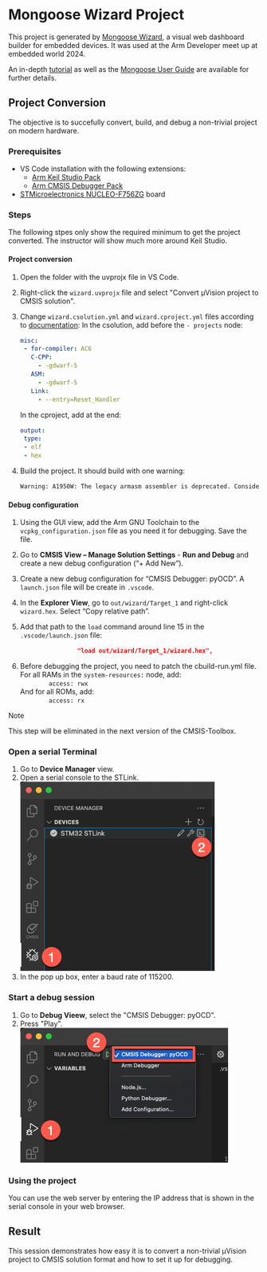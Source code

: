 # Mongoose Wizard Project

This project is generated by [Mongoose Wizard](https://mongoose.ws/wizard/), a visual web dashboard builder for
embedded devices. It was used at the Arm Developer meet up at embedded world 2024.

An in-depth [tutorial](https://mongoose.ws/documentation/#tutorials) as well as the
[Mongoose User Guide](https://mongoose.ws/documentation/) are available for further details.

## Project Conversion

The objective is to succefully convert, build, and debug a non-trivial project on modern hardware.

### Prerequisites

- VS Code installation with the following extensions:
    - [Arm Keil Studio Pack](https://marketplace.visualstudio.com/items?itemName=Arm.keil-studio-pack)
    - [Arm CMSIS Debugger Pack](https://marketplace.visualstudio.com/items?itemName=Arm.vscode-cmsis-debugger)
- [STMicroelectronics NUCLEO-F756ZG](https://www.st.com/en/evaluation-tools/nucleo-f756zg.html) board

### Steps

The following stpes only show the required minimum to get the project converted. The instructor will show much more
around Keil Studio.

#### Project conversion

1. Open the folder with the uvprojx file in VS Code.
2. Right-click the `wizard.uvprojx` file and select "Convert µVision project to CMSIS solution".
3. Change `wizard.csolution.yml` and `wizard.cproject.yml` files according to
   [documentation](https://github.com/Open-CMSIS-Pack/vscode-cmsis-debugger/blob/main/docs/setup.md):
   In the csolution, add before the `- projects` node:

   ```yml
   misc:
    - for-compiler: AC6
      C-CPP:
        - -gdwarf-5
      ASM:
        - -gdwarf-5
      Link:
        - --entry=Reset_Handler
   ```

   In the cproject, add at the end:

   ```yml
   output:
    type:
    - elf
    - hex
    ```

4. Build the project. It should build with one warning:

   ```txt
   Warning: A1950W: The legacy armasm assembler is deprecated. Consider using the armclang integrated assembler instead.
   ```

#### Debug configuration

1. Using the GUI view, add the Arm GNU Toolchain to the `vcpkg_configuration.json` file as you need it for debugging.
   Save the file.
2. Go to **CMSIS View – Manage Solution Settings** - **Run and Debug** and create a new debug configuration
   (“+ Add New”).
3. Create a new debug configuration for “CMSIS Debugger: pyOCD”. A `launch.json` file will be create in `.vscode`.
4. In the **Explorer View**, go to `out/wizard/Target_1` and right-click `wizard.hex`. Select
   “Copy relative path”.
5. Add that path to the `load` command around line 15 in the `.vscode/launch.json` file:

   ```json
                   "load out/wizard/Target_1/wizard.hex",
   ```

6. Before debugging the project, you need to patch the cbuild-run.yml file. For all RAMs in the `system-resources:` node, add:  
   `        access: rwx`  
   And for all ROMs, add:  
   `        access: rx`

> [!NOTE]
> This step will be eliminated in the next version of the CMSIS-Toolbox.

### Open a serial Terminal

1. Go to **Device Manager** view.
2. Open a serial console to the STLink.
   ![Opening a serial console](./img/DeviceManagerView.png)
3. In the pop up box, enter a baud rate of 115200.

### Start a debug session

1. Go to **Debug Vieew**, select the "CMSIS Debugger: pyOCD".
2. Press "Play".  
   ![Starting a debug session](./img/DebugView.png)

### Using the project

You can use the web server by entering the IP address that is shown in the serial console in your web browser.

## Result

This session demonstrates how easy it is to convert a non-trivial µVision project to CMSIS solution format and how to
set it up for debugging.
